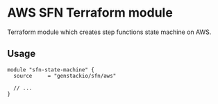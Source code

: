 # AWS SFN Terraform module

Terraform module which creates step functions state machine on AWS.

## Usage

```hcl
module "sfn-state-machine" {
  source     = "genstackio/sfn/aws"

  // ...
}
```
